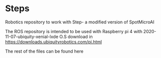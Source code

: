 # Steps
Robotics repository to work with Step- a modified version of SpotMicroAI

The ROS repository is intended to be used with Raspberry pi 4 with 2020-11-07-ubiquity-xenial-lxde O.S download in https://downloads.ubiquityrobotics.com/pi.html

The rest of the files can be found here
